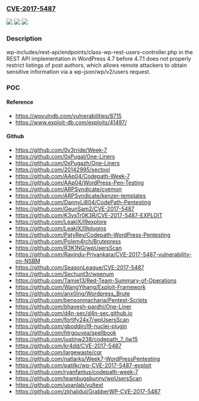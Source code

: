 ### [CVE-2017-5487](https://cve.mitre.org/cgi-bin/cvename.cgi?name=CVE-2017-5487)
![](https://img.shields.io/static/v1?label=Product&message=n%2Fa&color=blue)
![](https://img.shields.io/static/v1?label=Version&message=n%2Fa&color=blue)
![](https://img.shields.io/static/v1?label=Vulnerability&message=n%2Fa&color=brighgreen)

### Description

wp-includes/rest-api/endpoints/class-wp-rest-users-controller.php in the REST API implementation in WordPress 4.7 before 4.7.1 does not properly restrict listings of post authors, which allows remote attackers to obtain sensitive information via a wp-json/wp/v2/users request.

### POC

#### Reference
- https://wpvulndb.com/vulnerabilities/8715
- https://www.exploit-db.com/exploits/41497/

#### Github
- https://github.com/0v3rride/Week-7
- https://github.com/0xPugal/One-Liners
- https://github.com/0xPugazh/One-Liners
- https://github.com/20142995/sectool
- https://github.com/AAp04/Codepath-Week-7
- https://github.com/AAp04/WordPress-Pen-Testing
- https://github.com/ARPSyndicate/cvemon
- https://github.com/ARPSyndicate/kenzer-templates
- https://github.com/DannyLi804/CodePath-Pentesting
- https://github.com/GeunSam2/CVE-2017-5487
- https://github.com/K3ysTr0K3R/CVE-2017-5487-EXPLOIT
- https://github.com/LeakIX/l9explore
- https://github.com/LeakIX/l9plugins
- https://github.com/PatyRey/Codepath-WordPress-Pentesting
- https://github.com/Polem4rch/Brutepress
- https://github.com/R3K1NG/wpUsersScan
- https://github.com/Ravindu-Priyankara/CVE-2017-5487-vulnerability-on-NSBM
- https://github.com/SeasonLeague/CVE-2017-5487
- https://github.com/Sechunt3r/wpenum
- https://github.com/Tamie13/Red-Team-Summary-of-Operations
- https://github.com/WangYihang/Exploit-Framework
- https://github.com/anx0ing/Wordpress_Brute
- https://github.com/bensonmacharia/Pentest-Scripts
- https://github.com/bhavesh-pardhi/One-Liner
- https://github.com/d4n-sec/d4n-sec.github.io
- https://github.com/fortify24x7/wpUsersScan
- https://github.com/gboddin/l9-nuclei-plugin
- https://github.com/htrgouvea/spellbook
- https://github.com/justinw238/codepath_7_jlw15
- https://github.com/kr4dd/CVE-2017-5487
- https://github.com/largewaste/cqr
- https://github.com/natlarks/Week7-WordPressPentesting
- https://github.com/patilkr/wp-CVE-2017-5487-exploit
- https://github.com/ryanfantus/codepath-week-7
- https://github.com/teambugsbunny/wpUsersScan
- https://github.com/uoanlab/vultest
- https://github.com/zkhalidul/GrabberWP-CVE-2017-5487

